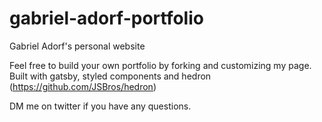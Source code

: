 # gabriel-adorf-portfolio
Gabriel Adorf's personal website

Feel free to build your own portfolio by forking and customizing my page.
Built with gatsby, styled components and hedron (https://github.com/JSBros/hedron)

DM me on twitter if you have any questions.
